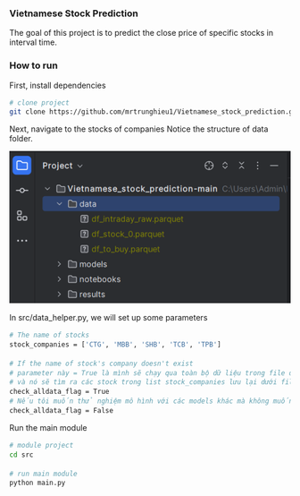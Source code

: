 ### Vietnamese Stock Prediction
The goal of this project is to predict the close price of specific stocks in interval time.

### How to run
First, install dependencies
```bash
# clone project
git clone https://github.com/mrtrunghieu1/Vietnamese_stock_prediction.git


```

Next, navigate to the stocks of companies
Notice the structure of data folder.

![img.png](img.png)

In src/data_helper.py, we will set up some parameters
```bash
# The name of stocks
stock_companies = ['CTG', 'MBB', 'SHB', 'TCB', 'TPB']

# If the name of stock's company doesn't exist 
# parameter này = True là mình sẽ chạy qua toàn bộ dữ liệu trong file df_intraday_raw.parquet
# và nó sẽ tìm ra các stock trong list stock_companies lưu lại dưới file .csv. 
check_alldata_flag = True
# Nếu tôi muốn thử nghiệm mô hình với các models khác mà không muốn chạy lại toàn bộ dữ liệu:
check_alldata_flag = False
```

Run the main module
```bash
# module project
cd src

# run main module 
python main.py
```

